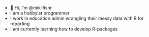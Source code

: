 - 👋 Hi, I’m @mik-fishr
- I am a hobbyist programmer
- I work in education admin wrangling their messy data with R for reporting
- I am currently learning how to develop R-packages
<!---
mik-fishr/mik-fishr is a ✨ special ✨ repository because its `README.md` (this file) appears on your GitHub profile.
You can click the Preview link to take a look at your changes.
--->
